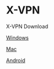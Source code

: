 # X-VPN

X-VPN Download 

[Windows ](https://github.com/x-vpn/download/releases)

[Mac  ](https://github.com/x-vpn/download/releases)

[Android](https://github.com/x-vpn/download/releases)
